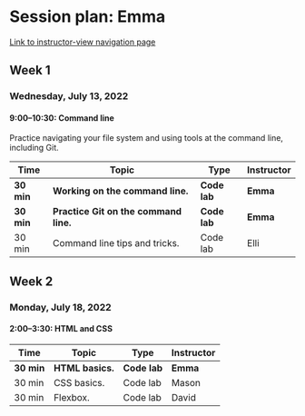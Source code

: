 # Session plan: Emma

[Link to instructor-view navigation page](daily_instructor_view.md)

## Week 1

### Wednesday, July 13, 2022

#### 9:00–10:30: Command line

Practice navigating your file system and using tools at the command line,
                    including Git. 

Time | Topic | Type | Instructor
---- | ---- | ---- | ---- 
**30 min** | **Working on the command line.** | **Code lab** | **Emma**
**30 min** | **Practice Git on the command line.** | **Code lab** | **Emma**
30 min | Command line tips and tricks. | Code lab | Elli

## Week 2

### Monday, July 18, 2022

#### 2:00–3:30: HTML and CSS

Time | Topic | Type | Instructor
---- | ---- | ---- | ---- 
**30 min** | **HTML basics.** | **Code lab** | **Emma**
30 min | CSS basics. | Code lab | Mason
30 min | Flexbox. | Code lab | David

